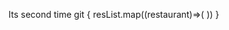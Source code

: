 Its second time git 
{
                resList.map((restaurant)=>(
                    <ResCard resData={restaurant}/>
                ))
               }